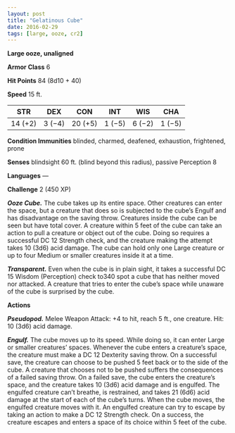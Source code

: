 ```yaml
---
layout: post
title: "Gelatinous Cube"
date: 2016-02-29
tags: [large, ooze, cr2]
---
```


**Large ooze, unaligned**

**Armor Class** 6

**Hit Points** 84 (8d10 + 40)

**Speed** 15 ft.

|   STR   |   DEX   |   CON   |   INT   |   WIS   |   CHA   |
|:-----:|:-----:|:-----:|:-----:|:-----:|:-----:|
| 14 (+2) | 3 (−4) | 20 (+5) | 1 (−5) | 6 (−2) | 1 (−5) |

**Condition Immunities** blinded, charmed, deafened, exhaustion, frightened, prone 

**Senses** blindsight 60 ft. (blind beyond this radius), passive Perception 8 

**Languages** — 

**Challenge** 2 (450 XP)

***Ooze Cube.*** The cube takes up its entire space. Other creatures can enter the space, but a creature that does so is subjected to the cube’s Engulf and has disadvantage on the saving throw. Creatures inside the cube can be seen but have total cover. A creature within 5 feet of the cube can take an action to pull a creature or object out of the cube. Doing so requires a successful DC 12 Strength check, and the creature making the attempt takes 10 (3d6) acid damage. The cube can hold only one Large creature or up to four Medium or smaller creatures inside it at a time. 

***Transparent.*** Even when the cube is in plain sight, it takes a successful DC 15 Wisdom (Perception) check to340 spot a cube that has neither moved nor attacked. A creature that tries to enter the cube’s space while unaware of the cube is surprised by the cube. 

**Actions** 

***Pseudopod.*** Melee Weapon Attack: +4 to hit, reach 5 ft., one creature. Hit: 10 (3d6) acid damage. 

***Engulf.*** The cube moves up to its speed. While doing so, it can enter Large or smaller creatures’ spaces. Whenever the cube enters a creature’s space, the creature must make a DC 12 Dexterity saving throw. On a successful save, the creature can choose to be pushed 5 feet back or to the side of the cube. A creature that chooses not to be pushed suffers the consequences of a failed saving throw. On a failed save, the cube enters the creature’s space, and the creature takes 10 (3d6) acid damage and is engulfed. The engulfed creature can’t breathe, is restrained, and takes 21 (6d6) acid damage at the start of each of the cube’s turns. When the cube moves, the engulfed creature moves with it. An engulfed creature can try to escape by taking an action to make a DC 12 Strength check. On a success, the creature escapes and enters a space of its choice within 5 feet of the cube.
